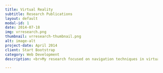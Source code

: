 ```yaml
---
title: Virtual Reality
subtitle: Research Publications
layout: default
modal-id: 1
date: 2014-07-18
img: vrresearch.png
thumbnail: vrresearch-thumbnail.png
alt: image-alt
project-date: April 2014
client: Start Bootstrap
category: Web Development
description: <br>My research focused on navigation techniques in virtual reality (VR), such as redirected walking.<br></p><h4 style="text-align:left; font-family:Droid Serif; font-style:Italic; text-transform:none;">Infinite Virtual Space Exploration Using Space Tiling and Perceivable Reset at Fixed Positions (ISMAR '22, Singapore)</h4><p style="text-align:left; margin-bottom:10.5px;">Reset-at-Fixed-Positions (RFP) eliminated abrupt reorientation tasks which annoy VR users by fixing the reset position. Using our method, the VR user can walk without sudden reorientation tasks and freely trigger the reset. RFP achieved lower motion sickness, negative affect, state anxiety, and a higher sense of immersion and presence than existing gain-based redirection methods.<br></p><p style="font-family:Roboto Slab;">[<a href="https://ieeexplore.ieee.org/document/9995281" target="_blank">pdf</a>], [<a href="https://www.youtube.com/watch?v=AbkvBo55C9Q" target="_blank">Video</a>]</p><h4 style="text-align:left; font-family:Droid Serif; font-style:Italic; text-transform:none;">Dynamic Optimal Space Partitioning for Redirected Walking in Multi-user Environment (SIGGRAPH '22 & ACM ToG '22, Vancouver, CA)</h4><p style="text-align:left; margin-bottom:10.5px;">Optimal Space Partitioning (OSP) is a real-time space partitioning method that can fundamentally separate multiple VR users from each other to avoid collisions while maintaining a lower number of resets. Contrary to conventional thoughts, this study showed a theoretical foundation that the space subdivision method can ensure better safety for VR users than the space sharing method.<br></p><p style="font-family:Roboto Slab;">[<a href="https://dl.acm.org/doi/abs/10.1145/3528223.3530113" target="_blank">pdf</a>], [<a href="https://www.youtube.com/watch?v=Vq7TRMC1cB4" target="_blank">Video</a>]<br></p>

---
```

